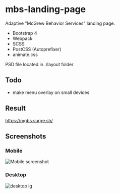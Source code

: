 # mbs-landing-page
Adaptive "McGrew Behavior Services" landing page.

- Bootstrap 4
- Webpack
- SCSS
- PostCSS (Autoprefixer)
- animate.css

PSD file located in ./layout folder

## Todo
- make menu overlay on small devices

## Result
https://mgbs.surge.sh/

## Screenshots

### Mobile
![Mobile screenshot](https://i.imgur.com/wW9Xsb6.png)

### Desktop
![desktop lg](https://i.imgur.com/E6ZOVQF.jpg)
